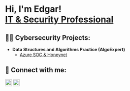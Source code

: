 <h1>Hi, I'm Edgar! <br/> <a href="https://www.linkedin.com/in/eacuna15/">IT & Security Professional</a>

<h2>👨‍💻 Cybersecurity Projects:</h2>

- <b>Data Structures and Algorithms Practice (AlgoExpert)</b>
  - [Azure SOC & Honeynet](https://github.com/EdgarAcuna8/Azure-SOC)

<h2> 🤳 Connect with me:</h2>

[<img align="left" alt="JoshMadakor | Twitter" width="22px" src="https://cdn.jsdelivr.net/npm/simple-icons@v3/icons/twitter.svg" />][twitter]
[<img align="left" alt="JoshMadakor | LinkedIn" width="22px" src="https://cdn.jsdelivr.net/npm/simple-icons@v3/icons/linkedin.svg" />][linkedin]

[twitter]: https://twitter.com/joshmadakor
[linkedin]: https://www.linkedin.com/in/eacuna15

<!---
EdgarAcuna8/EdgarAcuna8 is a ✨ special ✨ repository because its `README.md` (this file) appears on your GitHub profile.
You can click the Preview link to take a look at your changes.
--->
